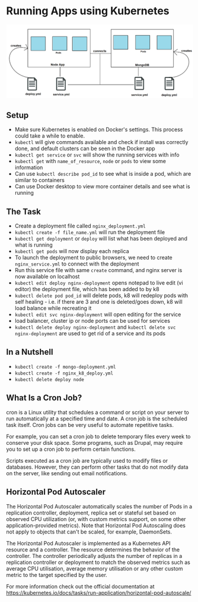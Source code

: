 # Running Apps using Kubernetes

![img](diag.png)

## Setup
- Make sure Kubernetes is enabled on Docker's settings. This process could take a while to enable.
- `kubectl` will give commands available and check if install was correctly done, and default clusters can be seen in the Docker app
- `kubectl get service` or `svc` will show the running services with info
- `kubectl get` with `name_of_resource`, `node` or `pods` to view some information
- Can use `kubectl describe pod_id` to see what is inside a pod, which are similar to containers
- Can use Docker desktop to view more container details and see what is running

## The Task
- Create a deployment file called `nginx_deployment.yml`
- `kubectl create -f file_name.yml` will run the deployment file
- `kubectl get deployment` or `deploy` will list what has been deployed and what is running
- `kubectl get pods` will now display each replica
- To launch the deployment to public browsers, we need to create `nginx_service.yml` to connect with the deployment
- Run this service file with same `create` command, and nginx server is now available on localhost
- `kubectl edit deploy nginx-deployment` opens notepad to live edit (vi editor) the deployment file, which has been added to by k8
- `kubectl delete pod pod_id` will delete pods, k8 will redeploy pods with self healing - i.e. if there are 3 and one is deleted/goes down, k8 will load balance while recreating it
- `kubectl edit svc nginx-deployment` will open editing for the service 
- load balancer, cluster ip or node ports can be used for services
- `kubectl delete deploy nginx-deployment` and `kubectl delete svc nginx-deployment` are used to get rid of a service and its pods

## In a Nutshell
- `kubectl create -f mongo-deployment.yml`
- `kubectl create -f nginx_k8_deploy.yml`
- `kubectl delete deploy node`

## What Is a Cron Job?
cron is a Linux utility that schedules a command or script on your server to run automatically at a specified time and date. A cron job is the scheduled task itself. Cron jobs can be very useful to automate repetitive tasks.

For example, you can set a cron job to delete temporary files every week to conserve your disk space. Some programs, such as Drupal, may require you to set up a cron job to perform certain functions.

Scripts executed as a cron job are typically used to modify files or databases. However, they can perform other tasks that do not modify data on the server, like sending out email notifications.

## Horizontal Pod Autoscaler
The Horizontal Pod Autoscaler automatically scales the number of Pods in a replication controller, deployment, replica set or stateful set based on observed CPU utilization (or, with custom metrics support, on some other application-provided metrics). Note that Horizontal Pod Autoscaling does not apply to objects that can't be scaled, for example, DaemonSets.

The Horizontal Pod Autoscaler is implemented as a Kubernetes API resource and a controller. The resource determines the behavior of the controller. The controller periodically adjusts the number of replicas in a replication controller or deployment to match the observed metrics such as average CPU utilisation, average memory utilisation or any other custom metric to the target specified by the user.

For more information check out the official documentation at https://kubernetes.io/docs/tasks/run-application/horizontal-pod-autoscale/

